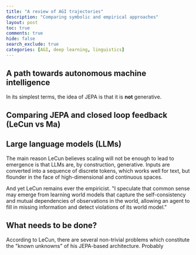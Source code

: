 ```yaml
---
title: "A review of AGI trajectories"
description: "Comparing symbolic and empirical approaches"
layout: post
toc: true
comments: true
hide: false
search_exclude: true
categories: [AGI, deep learning, linguistics]
---
```


## A path towards autonomous machine intelligence

In its simplest terms, the idea of JEPA is that it is **not** generative.

## Comparing JEPA and closed loop feedback (LeCun vs Ma)

## Large language models (LLMs)
The main reason LeCun believes scaling will not be enough to lead to emergence is that LLMs are, by construction, generative. Inputs are converted into a sequence of discrete tokens, which works well for text, but flounder in the face of high-dimensional and continuous spaces.

And yet LeCun remains ever the empiricist. "I speculate that common sense may emerge from learning world models that capture the self-consistency and mutual dependencies of observations in the world, allowing an agent to fill in missing information and detect violations of its world model." 

## What needs to be done?
According to LeCun, there are several non-trivial problems which constitute the "known unknowns" of his JEPA-based architecture. Probably 